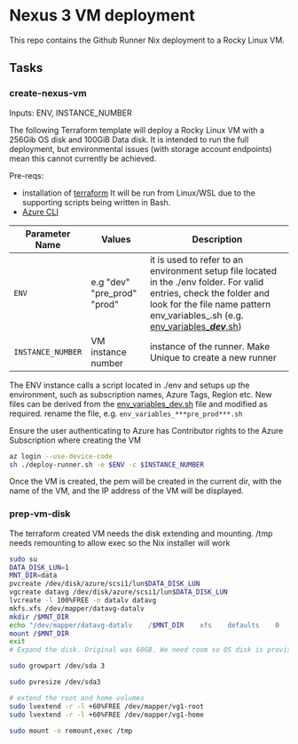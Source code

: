# Nexus 3 VM deployment

This repo contains the Github Runner Nix deployment to a Rocky Linux VM.

## Tasks

### create-nexus-vm

Inputs: ENV, INSTANCE_NUMBER

The following Terraform template will deploy a Rocky Linux VM with a 256Gib OS disk and 100GiB Data disk. It is intended to run the full deployment, but environmental issues (with storage account endpoints) mean this cannot currently be achieved.

Pre-reqs:
* installation of [terraform](https://developer.hashicorp.com/terraform/tutorials/aws-get-started/install-cli)
   It will be run from Linux/WSL due to the supporting scripts being written in Bash.
* [Azure CLI](https://learn.microsoft.com/en-us/cli/azure/install-azure-cli-linux?pivots=dnf)

| Parameter Name| Values| Description|
|-|-|-|
|```ENV```| e.g "dev" "pre_prod" "prod" |it is used to refer to an environment setup file located in the ./env folder. For valid entries, check the folder and look for the file name pattern env_variables_<ENV>.sh (e.g. [env_variables_***dev***.sh](./env/env_variables_dev.sh))  |
|```INSTANCE_NUMBER```| VM instance number | instance of the runner. Make Unique to create a new runner|

The ENV instance calls a script located in ./env and setups up the environment, such as subscription names, Azure Tags, Region etc. New files can be derived from the [env_variables_dev.sh](./env/env_variables_dev.sh) file and modified as required. rename the file, e.g. ```env_variables_***pre_prod***.sh```

Ensure the user authenticating to Azure has Contributor rights to the Azure Subscription where creating the VM

```sh
az login --use-device-code
sh ./deploy-runner.sh -e $ENV -c $INSTANCE_NUMBER

```
Once the VM is created, the pem will be created in the current dir, with the name of the VM, and the IP address of the VM will be displayed.

### prep-vm-disk

The terraform created VM needs the disk extending and mounting. /tmp needs remounting to allow exec so the Nix installer will work

```sh
sudo su
DATA_DISK_LUN=1
MNT_DIR=data
pvcreate /dev/disk/azure/scsi1/lun$DATA_DISK_LUN
vgcreate datavg /dev/disk/azure/scsi1/lun$DATA_DISK_LUN
lvcreate -l 100%FREE -n datalv datavg
mkfs.xfs /dev/mapper/datavg-datalv
mkdir /$MNT_DIR
echo "/dev/mapper/datavg-datalv    /$MNT_DIR    xfs    defaults    0    2" >> /etc/fstab
mount /$MNT_DIR
exit
# Expand the disk. Original was 60GB. We need room so OS disk is provisioned as 256GB

sudo growpart /dev/sda 3

sudo pvresize /dev/sda3

# extend the root and home volumes
sudo lvextend -r -l +60%FREE /dev/mapper/vg1-root
sudo lvextend -r -l +60%FREE /dev/mapper/vg1-home

sudo mount -o remount,exec /tmp

```

